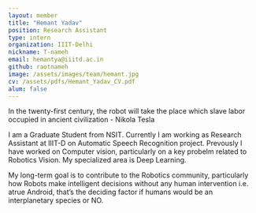 ```yaml
---
layout: member
title: "Hemant Yadav"
position: Research Assistant
type: intern
organization: IIIT-Delhi
nickname: T-nameh
email: hemantya@iiitd.ac.in
github: raotnameh
image: /assets/images/team/hemant.jpg
cv: /assets/pdfs/Hemant_Yadav_CV.pdf
alum: false
---
```


In the twenty-first century, the robot will take the place which slave labor occupied in ancient civilization - Nikola Tesla

I am a Graduate Student from NSIT. Currently I am working as Research Assistant at IIIT-D on Automatic Speech Recognition project. Prevously I have worked on Computer vision, particularly on a key probelm related to Robotics Vision. My specialized area is Deep Learning.

My long-term goal is to contribute to the Robotics community, particularly how Robots make intelligent decisions without any human intervention i.e. atrue Android, that’s the deciding factor if humans would be an interplanetary species or NO.
